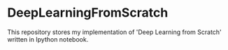 # DeepLearningFromScratch
This repository stores my implementation of 'Deep Learning from Scratch' written in Ipython notebook.
